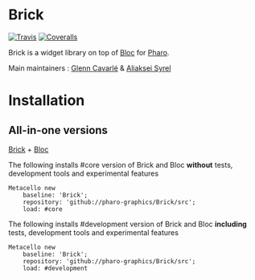 # Brick

[![Travis](https://travis-ci.org/pharo-graphics/Brick.svg?branch=master)][travis]
[![Coveralls](https://coveralls.io/repos/github/pharo-graphics/Brick/badge.svg?branch=master)][coveralls]

Brick is a widget library on top of [Bloc](https://github.com/pharo-graphics/Bloc) for [Pharo](http://pharo.org/).

Main maintainers : [Glenn Cavarlé](https://github.com/GlennCavarle) & [Aliaksei Syrel](https://github.com/syrel)

# Installation

## All-in-one versions 
[Brick](https://github.com/pharo-graphics/Bloc) + [Bloc](https://github.com/pharo-graphics/Bloc)

The following installs #core version of Brick and Bloc **without** tests, development tools and experimental features

```smalltalk
Metacello new
    baseline: 'Brick';
    repository: 'github://pharo-graphics/Brick/src';
    load: #core
```

The following installs #development version of Brick and Bloc **including** tests, development tools and experimental features

```smalltalk
Metacello new
    baseline: 'Brick';
    repository: 'github://pharo-graphics/Brick/src';
    load: #development
```

[travis]: https://travis-ci.org/pharo-graphics/Brick
[coveralls]: https://coveralls.io/github/pharo-graphics/Brick?branch=master
